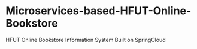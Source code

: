 # Microservices-based-HFUT-Online-Bookstore
HFUT Online Bookstore Information System Built on SpringCloud
